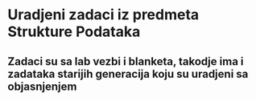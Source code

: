 # Uradjeni zadaci iz predmeta Strukture Podataka

## Zadaci su sa lab vezbi i blanketa, takodje ima i zadataka starijih generacija koju su uradjeni sa objasnjenjem
